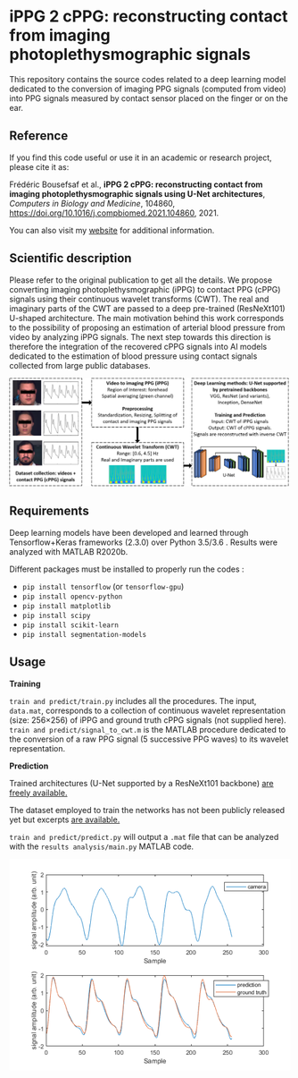 # iPPG 2 cPPG: reconstructing contact from imaging photoplethysmographic signals

This repository contains the source codes related to a deep learning model dedicated to the conversion of imaging PPG signals (computed from video) into PPG signals measured by contact sensor placed on the finger or on the ear.

## Reference
If you find this code useful or use it in an academic or research project, please cite it as:

Frédéric Bousefsaf et al., **iPPG 2 cPPG: reconstructing contact from imaging photoplethysmographic signals using U-Net architectures**, *Computers in Biology and Medicine*, 104860, https://doi.org/10.1016/j.compbiomed.2021.104860, 2021.

You can also visit my [website](https://sites.google.com/view/frederic-bousefsaf) for additional information.

## Scientific description
Please refer to the original publication to get all the details. We propose converting imaging photoplethysmographic (iPPG) to contact PPG (cPPG) signals using their continuous wavelet transforms (CWT). The real and imaginary parts of the CWT are passed to a deep pre-trained (ResNeXt101) U-shaped architecture. The main motivation behind this work corresponds to the possibility of proposing an estimation of arterial blood pressure from video by analyzing iPPG signals. The next step towards this direction is therefore the integration of the recovered cPPG signals into AI models dedicated to the estimation of blood pressure using contact signals collected from large public databases.


![Alt text](illustrations/overview2.png?raw=true "Overview")


## Requirements
Deep learning models have been developed and learned through Tensorflow+Keras frameworks (2.3.0) over Python 3.5/3.6 . Results were analyzed with MATLAB R2020b.

Different packages must be installed to properly run the codes : 
- `pip install tensorflow` (or `tensorflow-gpu`)
- `pip install opencv-python`
- `pip install matplotlib`
- `pip install scipy`
- `pip install scikit-learn`
- `pip install segmentation-models`


## Usage
**Training**

`train and predict/train.py` includes all the procedures. The input, `data.mat`, corresponds to a collection of continuous wavelet representation (size: 256×256) of iPPG and ground truth cPPG signals (not supplied here). `train and predict/signal_to_cwt.m` is the MATLAB procedure dedicated to the conversion of a raw PPG signal (5 successive PPG waves) to its wavelet representation.


**Prediction**

Trained architectures (U-Net supported by a ResNeXt101 backbone) [are freely available.](https://zenodo.org/record/5482374)

The dataset employed to train the networks has not been publicly released yet but excerpts [are available.](https://zenodo.org/record/5477689)

`train and predict/predict.py` will output a `.mat` file that can be analyzed with the `results analysis/main.py` MATLAB code.

![Alt text](illustrations/pred.png?raw=true "Results computed from sample data")
